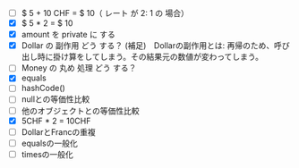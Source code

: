 - [ ] $ 5 + 10 CHF = $ 10（ レート が 2: 1 の 場合）   
- [x] $ 5 * 2 = $ 10   
- [x] amount を private に する   
- [x] Dollar の 副作用 どう する？
    (補足)　Dollarの副作用とは: 再帰のため、呼び出し時に掛け算をしてしまう。その結果元の数値が変わってしまう。   
- [ ] Money の 丸め 処理 どう する？   
- [x] equals   
- [ ] hashCode()
- [ ] nullとの等価性比較
- [ ] 他のオブジェクトとの等価性比較
- [x] 5CHF * 2 = 10CHF
- [ ] DollarとFrancの重複  
- [ ] equalsの一般化  
- [ ] timesの一般化